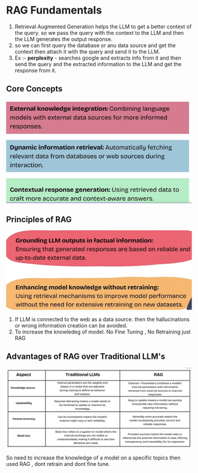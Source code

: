 # RAG Fundamentals

1. Retrieval Augmented Generation helps the LLM to get a better context of the query. so we pass the query with the context to the LLM and then the LLM generates the output response.
2. so we can first query the database or anu data source and get the context then attach it with the query and send it to the LLM.
3. Ex :- **perplexity** - searches google and extracts info from it and then send the query and the extracted information to the LLM and get the response from it.

## Core Concepts
![](images/img_1.png)

## Principles of RAG
![](images/img_2.png)
1. If LLM is connected to the web as a data source. then the hallucinations or wrong information creation can be avoided.
2. To increase the knowledeg of model. No Fine Tuning , No Retraining just RAG

## Advantages of RAG over Traditional LLM's
![](images/img_3.png)

So need to increase the knowledge of a model on a specific topics then used RAG , dont retrain and dont fine tune.

